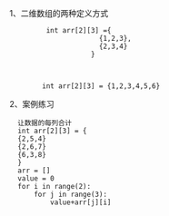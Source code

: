  1、二维数组的两种定义方式
 
 
 
             int arr[2][3] ={
                          {1,2,3},
                          {2,3,4}
                        }



            int arr[2][3] = {1,2,3,4,5,6}

2、案例练习

      让数据的每列合计
      int arr[2][3] = {
      {2,5,4}
      {2,6,7}
      {6,3,8}
      }
      arr = []
      value = 0
      for i in range(2):
          for j in range(3):
              value+arr[j][i]

